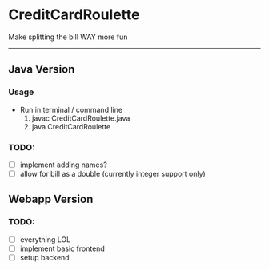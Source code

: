 # CreditCardRoulette
Make splitting the bill WAY more fun
<hr>

## Java Version
### Usage 
- Run in terminal / command line 
  1. javac CreditCardRoulette.java
  2. java CreditCardRoulette

### TODO:
- [ ] implement adding names?
- [ ] allow for bill as a double (currently integer support only)

## Webapp Version
### TODO:
- [ ] everything LOL
- [ ] implement basic frontend
- [ ] setup backend

